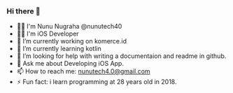 ### Hi there 👋
- 🧑‍💼 I'm Nunu Nugraha @nunutech40
- 👨‍💻 I'm iOS Developer
- 🔭 I’m currently working on komerce.id
- 🌱 I’m currently learning kotlin
- 🤔 I’m looking for help with writing a documentaion and readme in github.
- 💬 Ask me about Developing iOS App.
- 📫 How to reach me: nunutech4.0@gmail.com
- ⚡ Fun fact: i learn programming at 28 years old in 2018.
